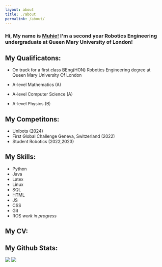 ```yaml
---
layout: about
title: ./about
permalink: /about/
---
```


### Hi, My name is [Muhie!](https://muhie.xyz) I'm a second year Robotics Engineering undergraduate at Queen Mary University of London!
## **My Qualificatons:**
- On track for a first class BEng(HON) Robotics Engineering degree at Queen Mary University Of London

- A-level Mathematics (A)
- A-level Computer Science (A)
- A-level Physics (B)

## **My Competitons:**
- Unibots (2024)
- First Global Challenge Geneva, Switzerland (2022)
- Student Robotics (2022,2023)

## **My Skills:**
- Python
- Java
- Latex
- Linux
- SQL
- HTML 
- JS
- CSS
- Git
- ROS *work in progress*

## **My CV:**




## **My Github Stats:**
 
 
<img src="https://github-readme-stats.vercel.app/api?username=Muhie&show_icons=true&hide_border=false&theme=jolly&count_private=true&include_all_commits=true">
<img src="https://github-readme-stats.vercel.app/api/top-langs/?username=Muhie&show_icons=true&hide_border=false&theme=jolly&count_private=true&include_all_commits=true&layout=compact">


